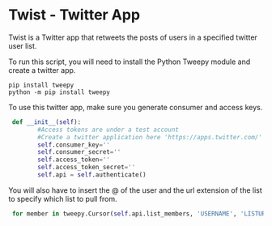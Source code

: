 # Twist - Twitter App

Twist is a Twitter app that retweets the posts of users in a specified twitter user list.

To run this script, you will need to install the Python Tweepy module and create a twitter app. 
```shell
pip install tweepy
python -m pip install tweepy
```
To use this twitter app, make sure you generate consumer and access keys.

```python
 def __init__(self):
        #Access tokens are under a test account
        #Create a twitter application here 'https://apps.twitter.com/' and get your own access keys
        self.consumer_key='' 
        self.consumer_secret=''
        self.access_token=''
        self.access_token_secret=''
        self.api = self.authenticate()
```

You will also have to insert the @ of the user and the url extension of the list to specify which list to pull from.

```python
 for member in tweepy.Cursor(self.api.list_members, 'USERNAME', 'LISTURLEXTENSION',wait_on_rate_limit = True, wait_on_rate_limit_notify = True).items():
```